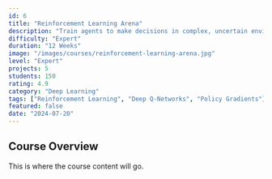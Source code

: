 ```yaml
---
id: 6
title: "Reinforcement Learning Arena"
description: "Train agents to make decisions in complex, uncertain environments."
difficulty: "Expert"
duration: "12 Weeks"
image: "/images/courses/reinforcement-learning-arena.jpg"
level: "Expert"
projects: 5
students: 150
rating: 4.9
category: "Deep Learning"
tags: ["Reinforcement Learning", "Deep Q-Networks", "Policy Gradients"]
featured: false
date: "2024-07-20"
---
```

## Course Overview
This is where the course content will go. 